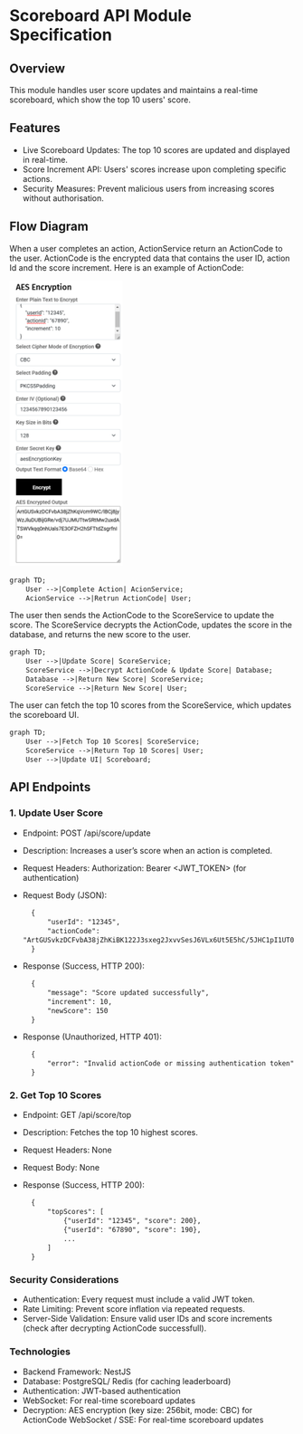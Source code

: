 # Scoreboard API Module Specification

## Overview
This module handles user score updates and maintains a real-time scoreboard, which show the top 10 users' score.

## Features
- Live Scoreboard Updates: The top 10 scores are updated and displayed in real-time.
- Score Increment API: Users' scores increase upon completing specific actions.
- Security Measures: Prevent malicious users from increasing scores without authorisation.

## Flow Diagram
When a user completes an action, ActionService return an ActionCode to the user. ActionCode is the encrypted data that contains the user ID, action Id and the score increment. Here is an example of ActionCode:
<p align="left">
    <img src="images/test-fullstack-problem-6-encrypt.png" alt="Problem 6" width="200"/>
</p>

```mermaid
graph TD;
    User -->|Complete Action| AcionService;
    AcionService -->|Retrun ActionCode| User;
```

The user then sends the ActionCode to the ScoreService to update the score. The ScoreService decrypts the ActionCode, updates the score in the database, and returns the new score to the user.
```mermaid
graph TD;
    User -->|Update Score| ScoreService;
    ScoreService -->|Decrypt ActionCode & Update Score| Database;
    Database -->|Return New Score| ScoreService;
    ScoreService -->|Return New Score| User;
```


 The user can fetch the top 10 scores from the ScoreService, which updates the scoreboard UI.
```mermaid
graph TD;
    User -->|Fetch Top 10 Scores| ScoreService;
    ScoreService -->|Return Top 10 Scores| User;
    User -->|Update UI| Scoreboard;
```

## API Endpoints

### 1. Update User Score

- Endpoint: POST /api/score/update
- Description: Increases a user’s score when an action is completed.
- Request Headers:
        Authorization: Bearer <JWT_TOKEN> (for authentication)
- Request Body (JSON):

        {
            "userId": "12345",
            "actionCode": "ArtGUSvkzDCFvbA38jZhKiBK122J3sxeg2JxvvSesJ6VLx6Ut5E5hC/5JHC1pI1UT0DW4egZQ+mUuAvFYG5gIAB0DHemkNHIQ5fqGvk+Lxk="
        }
- Response (Success, HTTP 200):

        {
            "message": "Score updated successfully",
            "increment": 10,
            "newScore": 150
        }
- Response (Unauthorized, HTTP 401):

        {
            "error": "Invalid actionCode or missing authentication token"
        }

### 2. Get Top 10 Scores

- Endpoint: GET /api/score/top
- Description: Fetches the top 10 highest scores.
- Request Headers: None
- Request Body: None
- Response (Success, HTTP 200):

        {
            "topScores": [
                {"userId": "12345", "score": 200},
                {"userId": "67890", "score": 190},
                ...
            ]
        }

### Security Considerations
- Authentication: Every request must include a valid JWT token.
- Rate Limiting: Prevent score inflation via repeated requests.
- Server-Side Validation: Ensure valid user IDs and score increments (check after decrypting ActionCode successfull).

### Technologies
- Backend Framework: NestJS
- Database: PostgreSQL/ Redis (for caching leaderboard)
- Authentication: JWT-based authentication
- WebSocket: For real-time scoreboard updates
- Decryption: AES encryption (key size: 256bit, mode: CBC) for ActionCode
WebSocket / SSE: For real-time scoreboard updates
